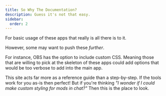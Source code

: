 ```yaml
---
title: So Why The Documentation?
description: Guess it's not that easy.
sidebar:
  order: 2
---
```


For basic usage of these apps that really is all there is to it.

However, some may want to push these _further_.

For instance, OBS has the option to include custom CSS. Meaning those that are willing to pick at the skeleton of these apps could add options that would be too verbose to add into the main app.

This site acts far more as a reference guide than a step-by-step. If the tools work for you as-is then perfect! But if you're thinking _"I wonder if I could make custom styling for mods in chat?"_ Then this is the place to look.
